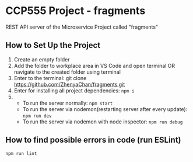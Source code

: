 # CCP555 Project - fragments

REST API server of the Microservice Project called "fragments"

## How to Set Up the Project

1. Create an empty folder
2. Add the folder to workplace area in VS Code and open terminal OR navigate to the created folder using terminal
3. Enter to the terminal:
   git clone https://github.com/ZhenyaChan/fragments.git
4. Enter for installing all project dependencies: `npm i`
5. - To run the server normally: `npm start`
   - To run the server via nodemon(restarting server after every update): `npm run dev`
   - To run the server via nodemon with node inspector: `npm run debug`

## How to find possible errors in code (run ESLint)

```sh
npm run lint
```
